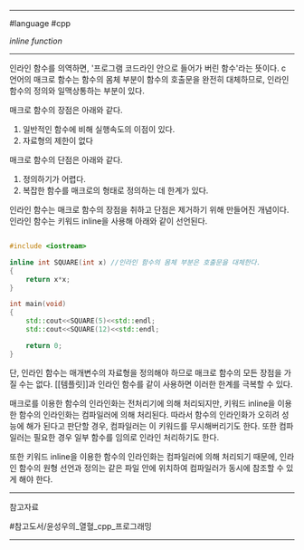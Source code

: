 
---

#language #cpp 

*inline function*

---

인라인 함수를 의역하면, '프로그램 코드라인 안으로 들어가 버린 함수'라는 뜻이다. c 언어의 매크로 함수는 함수의 몸체 부분이 함수의 호출문을 완전히 대체하므로, 인라인 함수의 정의와 일맥상통하는 부분이 있다.

매크로 함수의 장점은 아래와 같다.

1. 일반적인 함수에 비해 실행속도의 이점이 있다.
2. 자료형의 제한이 없다

매크로 함수의 단점은 아래와 같다.

1. 정의하기가 어렵다.
2. 복잡한 함수를 매크로의 형태로 정의하는 데 한계가 있다.

인라인 함수는 매크로 함수의 장점을 취하고 단점은 제거하기 위해 만들어진 개념이다.
인라인 함수는 키워드 inline을 사용해 아래와 같이 선언된다.

~~~Cpp

#include <iostream>

inline int SQUARE(int x) //인라인 함수의 몸체 부분은 호출문을 대체한다.
{
	return x*x;
}

int main(void)
{
	std::cout<<SQUARE(5)<<std::endl;
	std::cout<<SQUARE(12)<<std::endl;

	return 0;
}

~~~

단, 인라인 함수는 매개변수의 자료형을 정의해야 하므로 매크로 함수의 모든 장점을 가질 수는 없다. [[템플릿]]과 인라인 함수를 같이 사용하면 이러한 한계를 극복할 수 있다.

매크로를 이용한 함수의 인라인화는 전처리기에 의해 처리되지만, 키워드 inline을 이용한 함수의 인라인화는 컴파일러에 의해 처리된다. 따라서 함수의 인라인화가 오히려 성능에 해가 된다고 판단할 경우, 컴파일러는 이 키워드를 무시해버리기도 한다. 또한 컴파일러는 필요한 경우 일부 함수를 임의로 인라인 처리하기도 한다.

또한 키워드 inline을 이용한 함수의 인라인화는 컴파일러에 의해 처리되기 때문에, 인라인 함수의 원형 선언과 정의는 같은 파일 안에 위치하여 컴파일러가 동시에 참조할 수 있게 해야 한다.

---

참고자료

#참고도서/윤성우의_열혈_cpp_프로그래밍

---